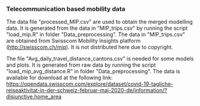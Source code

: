 ### Telecommunication based mobility data

The data file "processed_MIP.csv" are used to obtain the merged modelling data.
It is generated from the data in "MIP_trips.csv" by running the script "load_mip.R" in folder "Data_preprocessing".
The data in "MIP_trips.csv" are obtained from Swisscom Mobility Insights platform (http://swisscom.ch/mip). It is not distributed here due to copyright.


The file "Avg_daily_travel_distance_cantons.csv" is needed for some models and plots.
It is generated from raw data by running the script "load_mip_avg_distance.R" in folder "Data_preprocessing".
The data is available for download at the following link:
https://opendata.swisscom.com/explore/dataset/covid-19-tagliche-reiseaktivitat-in-der-schweiz-februar-mai-2020-de/information/?disjunctive.home_area
